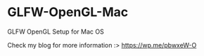 # GLFW-OpenGL-Mac
GLFW OpenGL Setup for Mac OS


Check my blog for more information :>
https://wp.me/pbwxeW-O
